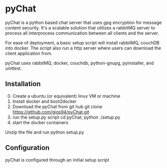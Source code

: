 # pyChat

pyChat is a python based chat server that uses gpg encryption for message content security.   It's a scalable solution that utilizes a rabbitMQ server to process all interprocess communication between all clients and the server.

For ease of deployment, a basic setup script will install rabbitMQ, couchDB into docker.   The script also run a http server where users can download the client application from.

pyChat uses rabbitMQ, docker, couchdb, python-gnupg, pyinstaller, and unittest.


## Installation

 0. Create a ubuntu (or equivalent) linux VM or machine
 1. Install docker and boot2docker
 2. Download the pyChat from git hub
    git clone https://github.com/gigs94/pyChat.git
 3. run the setup.py script 
    cd pyChat; python ./setup.py
 4. start the docker containers
    

Unzip the file and run python setup.py

## Configuration

pyChat is configured through an initial setup script
